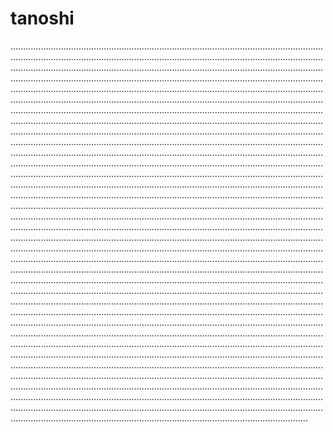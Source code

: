 # tanoshi

..........................................................................................................................................................................................................................................................................................................................................................................................................................................................................................................................................................................................................................................................................................................................................................................................................................................................................................................................................................................................................................................................................................................................................................................................................................................................................................................................................................................................................................................................................................................................................................................................................................................................................................................................................................................................................................................................................................................................................................................................................................................................................................................................................................................................................................................................................................................................................................................................................................................................................................................................................................................................................................................................................................................................................................................................................................................................................................................................................................................................................................................................................................................................................................................................................................................................................................................................................................................................................................................................................................................................................................................................................................................................................................................................................................................................................................................................................................................................................................................................................................................................................................................................................................................................................................................................................................................................................................................................................................................................................................................................................................................................................................................